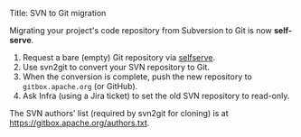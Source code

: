 Title: SVN to Git migration

Migrating your project's code repository from Subversion to Git is now **self-serve**.

  1. Request a bare (empty) Git repository via <a href="https://selfserve.apache.org/" target="_blank">selfserve</a>.
  1. Use svn2git to convert your SVN repository to Git. 
  1. When the conversion is complete, push the new repository to `gitbox.apache.org` (or GitHub).
  1. Ask Infra (using a Jira ticket) to set the old SVN repository to read-only.

The SVN authors' list (required by svn2git for cloning) is at <a href="https://gitbox.apache.org/authors.txt" target="_blank">https://gitbox.apache.org/authors.txt</a>.

